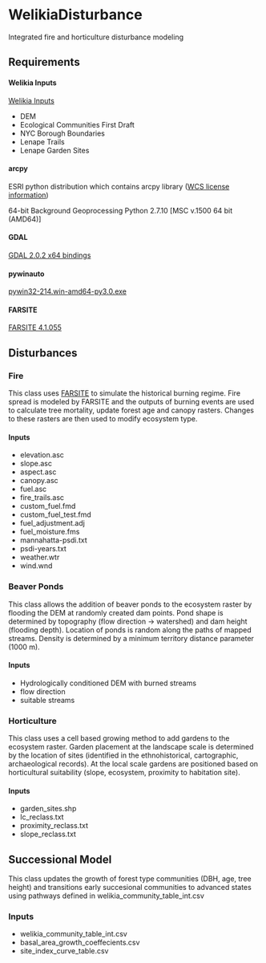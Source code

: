 # WelikiaDisturbance
Integrated fire and horticulture disturbance modeling
## Requirements ##

#### Welikia Inputs

[Welikia Inputs](https://drive.google.com/open?id=0ByGEknMOH_xMQWhMR04wUEZ2bjQ)

  - DEM
  - Ecological Communities First Draft
  - NYC Borough Boundaries
  - Lenape Trails
  - Lenape Garden Sites

#### arcpy
ESRI python distribution which contains arcpy library ([WCS license information](https://docs.google.com/document/d/1Mene0tUbbVP063KYKkhCV-sOWz3elkcMEq0bak3vxtE/edit#))

64-bit Background Geoprocessing Python 2.7.10 [MSC v.1500 64 bit (AMD64)]

#### GDAL
[GDAL 2.0.2 x64 bindings](http://www.lfd.uci.edu/~gohlke/pythonlibs/#gdal)

#### pywinauto
[pywin32-214.win-amd64-py3.0.exe](https://sourceforge.net/projects/pywin32/files/pywin32/Build%20214/)

#### FARSITE
[FARSITE 4.1.055](http://www.firelab.org/document/farsite-software)

## Disturbances

### Fire
This class uses [FARSITE](https://www.firelab.org/project/farsite) to simulate the historical burning regime. Fire spread is modeled by FARSITE and the outputs of burning events are used to calculate tree mortality, update forest age and canopy rasters. Changes to these rasters are then used to modify ecosystem type.

#### Inputs ####
 - elevation.asc
 - slope.asc
 - aspect.asc
 - canopy.asc
 - fuel.asc
 - fire_trails.asc
 - custom_fuel.fmd
 - custom_fuel_test.fmd
 - fuel_adjustment.adj
 - fuel_moisture.fms
 - mannahatta-psdi.txt
 - psdi-years.txt
 - weather.wtr
 - wind.wnd

### Beaver Ponds
This class allows the addition of beaver ponds to the ecosystem raster by flooding the DEM at randomly created dam points. Pond shape is determined by topography (flow direction -> watershed) and dam height (flooding depth). Location of ponds is random along the paths of mapped streams. Density is determined by a minimum territory distance parameter (1000 m).

#### Inputs
 - Hydrologically conditioned DEM with burned streams
 - flow direction
 - suitable streams
 
### Horticulture
This class uses a cell based growing method to add gardens to the ecosystem raster. Garden placement at the landscape scale is determined by the location of sites (identified in the ethnohistorical, cartographic, archaeological records). At the local scale gardens are positioned based on horticultural suitability (slope, ecosystem, proximity to habitation site).

#### Inputs
  - garden_sites.shp
  - lc_reclass.txt
  - proximity_reclass.txt
  - slope_reclass.txt

## Successional Model
This class updates the growth of forest type communities (DBH, age, tree height) and transitions early succesional communities to advanced states using pathways defined in welikia_community_table_int.csv

### Inputs ###
 - welikia_community_table_int.csv
 - basal_area_growth_coeffecients.csv
 - site_index_curve_table.csv

